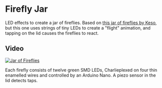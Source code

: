 Firefly Jar
===========

LED effects to create a jar of fireflies. Based on [this jar of fireflies by Keso](http://www.instructables.com/id/Jar-of-Fireflies/), but this one uses strings of tiny LEDs to create a "flight" animation, and tapping on the lid causes the fireflies to react.

Video
-----
[![Jar of Fireflies](https://i.vimeocdn.com/video/594512665.jpg)](https://vimeo.com/184925080)

Each firefly consists of twelve green SMD LEDs, Charlieplexed on four thin enamelled wires and controlled by an Arduino Nano. A piezo sensor in the lid detects taps.
